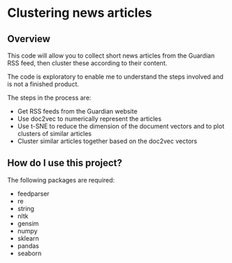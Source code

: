 # Clustering news articles

## Overview

This code will allow you to collect short news articles from the Guardian RSS feed, then cluster these according to their content.

The code is exploratory to enable me to understand the steps involved and is not a finished product.

The steps in the process are:
- Get RSS feeds from the Guardian website
- Use doc2vec to numerically represent the articles
- Use t-SNE to reduce the dimension of the document vectors and to plot clusters of similar articles
- Cluster similar articles together based on the doc2vec vectors

## How do I use this project?

The following packages are required:
- feedparser
- re
- string
- nltk
- gensim
- numpy
- sklearn
- pandas
- seaborn